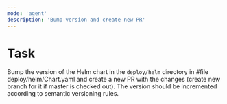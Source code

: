 ```yaml
---
mode: 'agent'
description: 'Bump version and create new PR'
---
```


# Task
Bump the version of the Helm chart in the `deploy/helm` directory in #file deploy/helm/Chart.yaml and create a new PR with the changes (create new branch for it if master is checked out). The version should be incremented according to semantic versioning rules.


